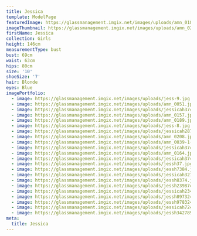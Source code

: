 ```yaml
---
title: Jessica
template: ModelPage
featuredImage: https://glassmanagement.imgix.net/images/uploads/amn_0185.jpg
imageThumbnail: https://glassmanagement.imgix.net/images/uploads/amn_0227.jpg
firstName: Jessica
collection: Girls
height: 146cm
measurementType: bust
bust: 69cm
waist: 63cm
hips: 80cm
size: '10'
shoeSize: '7'
hair: Blonde
eyes: Blue
imagePortfolio:
  - image: https://glassmanagement.imgix.net/images/uploads/jess-9.jpg
  - image: https://glassmanagement.imgix.net/images/uploads/amn_0051.jpg
  - image: https://glassmanagement.imgix.net/images/uploads/jessicah37484343.jpg
  - image: https://glassmanagement.imgix.net/images/uploads/amn_0157.jpg
  - image: https://glassmanagement.imgix.net/images/uploads/amn_0189.jpg
  - image: https://glassmanagement.imgix.net/images/uploads/jess-8.jpg
  - image: https://glassmanagement.imgix.net/images/uploads/jessicah28793498.jpg
  - image: https://glassmanagement.imgix.net/images/uploads/amn_0208.jpg
  - image: https://glassmanagement.imgix.net/images/uploads/amn_0039-1-.jpg
  - image: https://glassmanagement.imgix.net/images/uploads/jessicah374834.jpg
  - image: https://glassmanagement.imgix.net/images/uploads/amn_0164.jpg
  - image: https://glassmanagement.imgix.net/images/uploads/jessicah374833.jpg
  - image: https://glassmanagement.imgix.net/images/uploads/jessh37.jpg
  - image: https://glassmanagement.imgix.net/images/uploads/jessh7384.jpg
  - image: https://glassmanagement.imgix.net/images/uploads/jessicah327846.jpg
  - image: https://glassmanagement.imgix.net/images/uploads/jessh8374.jpg
  - image: https://glassmanagement.imgix.net/images/uploads/jessh239874.jpg
  - image: https://glassmanagement.imgix.net/images/uploads/jessicah23478.jpg
  - image: https://glassmanagement.imgix.net/images/uploads/jessh897324.jpg
  - image: https://glassmanagement.imgix.net/images/uploads/jessh978324.jpg
  - image: https://glassmanagement.imgix.net/images/uploads/jessicah72489724833.jpg
  - image: https://glassmanagement.imgix.net/images/uploads/jessh342789348.jpg
meta:
  title: Jessica
---
```


